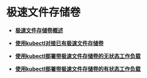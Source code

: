 # 极速文件存储卷<a name="cce_10_0329"></a>

-   **[极速文件存储卷概述](极速文件存储卷概述.md)**  

-   **[使用kubectl对接已有极速文件存储卷](使用kubectl对接已有极速文件存储卷.md)**  

-   **[使用kubectl部署带极速文件存储卷的无状态工作负载](使用kubectl部署带极速文件存储卷的无状态工作负载.md)**  

-   **[使用kubectl部署带极速文件存储卷的有状态工作负载](使用kubectl部署带极速文件存储卷的有状态工作负载.md)**  


